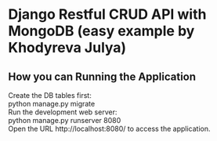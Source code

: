 # Django Restful CRUD API with MongoDB (easy example by Khodyreva Julya)


## How you can Running the Application

Create the DB tables first:
<br/> python manage.py migrate
<br/> Run the development web server:
<br/> python manage.py runserver 8080
<br/> Open the URL http://localhost:8080/ to access the application.
